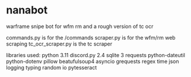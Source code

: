 # nanabot
warframe snipe bot for wfm rm and a rough version of tc ocr

commands.py is for the /commands
scraper.py is for the wfm/rm web scraping
tc_ocr_scraper.py is the tc scraper

libraries used:
python 3.11
discord.py 2.4
sqlite 3
requests
python-dateutil
python-dotenv
pillow
beatufulsoup4
asyncio
grequests
regex
time
json
logging
typing
random
io
pytesseract
